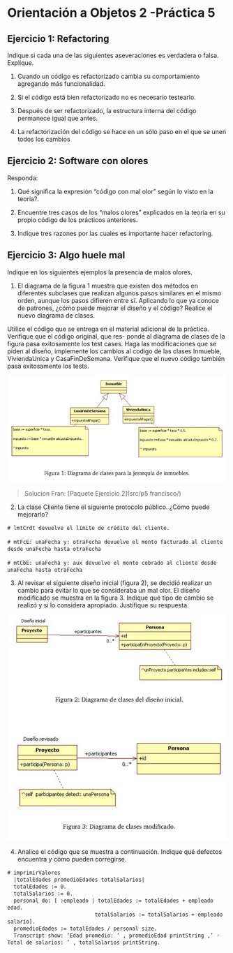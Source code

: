 Orientación a Objetos 2 -Práctica 5
====================================

Ejercicio 1:  Refactoring
-------------------------------------

Indique si cada una de las siguientes aseveraciones es verdadera o falsa. Explique.

  1. Cuando un código es refactorizado cambia su comportamiento agregando más funcionalidad.
  
  2. Si el código está bien refactorizado no es necesario testearlo.
  
  3. Después de ser refactorizado, la estructura interna del código permanece igual que antes.
  
  4. La refactorización del código se hace en un sólo paso en el que se unen todos los cambios
  



Ejercicio 2: Software con olores
-------------------------------------


Responda:

  1. Qué significa la expresión “código con mal olor” según lo visto en la teoría?.
  
  2. Encuentre tres casos de los “malos olores” explicados en la teoría en su propio código de los prácticos anteriores.
  
  3. Indique tres razones por las cuales es importante hacer refactoring.
  
  
  
Ejercicio 3: Algo huele mal
-------------------------------------

Indique en los siguientes ejemplos la presencia de malos olores.

  1. El diagrama de la figura 1 muestra que existen dos métodos en diferentes subclases que realizan algunos pasos
similares en el mismo orden, aunque los pasos difieren entre sí. Aplicando lo que ya conoce de patrones, ¿cómo
puede mejorar el diseño y el código? Realice el nuevo diagrama de clases.

Utilice el código que se entrega en el material adicional de la práctica. Verifique que el código original, que res-
ponde al diagrama de clases de la figura pasa exitosamente los test cases. Haga las modificaciones que se piden
al diseño, implemente los cambios al codigo de las clases Inmueble, ViviendaUnica y CasaFinDeSemana.
Verifique que el nuevo código también pasa exitosamente los tests.

![ejer3-1](img/p5/ejer3-1.png)

> Solucion Fran:
  [Paquete Ejercicio 2](src/p5 francisco/)


  2. La clase Cliente tiene el siguiente protocolo público. ¿Cómo puede mejorarlo?
  
```  
# lmtCrdt devuelve el límite de crédito del cliente.

# mtFcE: unaFecha y: otraFecha devuelve el monto facturado al cliente desde unaFecha hasta otraFecha

# mtCbE: unaFecha y: aux devuelve el monto cobrado al cliente desde unaFecha hasta otraFecha
```


  3. Al revisar el siguiente diseño inicial (figura 2), se decidió realizar un cambio para evitar lo que se consideraba
un mal olor. El diseño modificado se muestra en la figura 3. Indique qué tipo de cambio se realizó y si lo
considera apropiado. Justifique su respuesta.

![ejer3-3](img/p5/ejer3-3.png)


  4. Analice el código que se muestra a continuación. Indique qué defectos encuentra y cómo pueden corregirse.
  
  
  ```
  # imprimirValores
    |totalEdades promedioEdades totalSalarios|
    totalEdades := 0.
    totalSalarios := 0.
    personal do: [ :empleado | totalEdades := totalEdades + empleado edad.
                              totalSalarios := totalSalarios + empleado salario].
    promedioEdades := totalEdades / personal size.
    Transcript show: ’Edad promedio: ’ , promedioEdad printString ,’ - Total de salarios: ’ , totalSalarios printString.
  ```

